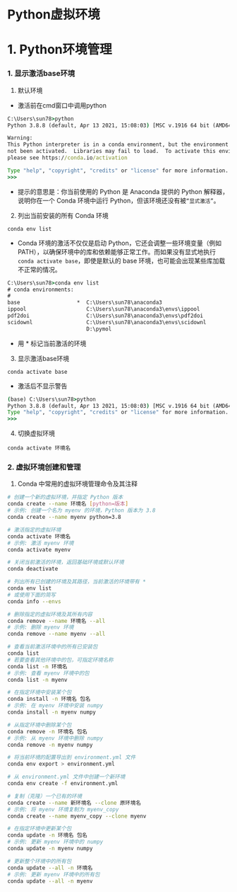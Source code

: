 # Python虚拟环境


# 1. Python环境管理

### 1. 显示激活base环境

1. 默认环境

- 激活前在cmd窗口中调用python

```cmd
C:\Users\sun78>python
Python 3.8.8 (default, Apr 13 2021, 15:08:03) [MSC v.1916 64 bit (AMD64)] :: Anaconda, Inc. on win32

Warning:
This Python interpreter is in a conda environment, but the environment has
not been activated.  Libraries may fail to load.  To activate this environment
please see https://conda.io/activation

Type "help", "copyright", "credits" or "license" for more information.
>>>
```

- 提示的意思是：你当前使用的 Python 是 Anaconda 提供的 Python 解释器，说明你在一个 Conda 环境中运行 Python，但该环境还没有被`“显式激活”`。


2. 列出当前安装的所有 Conda 环境

```
conda env list
```

- Conda 环境的激活不仅仅是启动 Python，它还会调整一些环境变量（例如 PATH），以确保环境中的库和依赖能够正常工作。而如果没有显式地执行 `conda activate base`，即使是默认的 base 环境，也可能会出现某些库加载不正常的情况。

```cmd
C:\Users\sun78>conda env list
# conda environments:
#
base                  *  C:\Users\sun78\anaconda3
ippool                   C:\Users\sun78\anaconda3\envs\ippool
pdf2doi                  C:\Users\sun78\anaconda3\envs\pdf2doi
scidownl                 C:\Users\sun78\anaconda3\envs\scidownl
                         D:\pymol
```

- 用 * 标记当前激活的环境


3. 显示激活base环境

```
conda activate base
```

- 激活后不显示警告

```cmd
(base) C:\Users\sun78>python
Python 3.8.8 (default, Apr 13 2021, 15:08:03) [MSC v.1916 64 bit (AMD64)] :: Anaconda, Inc. on win32
Type "help", "copyright", "credits" or "license" for more information.
>>>
```

4. 切换虚拟环境

```
conda activate 环境名
```


### 2. 虚拟环境创建和管理

1. Conda 中常用的虚拟环境管理命令及其注释

```bash
# 创建一个新的虚拟环境，并指定 Python 版本
conda create --name 环境名 [python=版本]
# 示例: 创建一个名为 myenv 的环境，Python 版本为 3.8
conda create --name myenv python=3.8

# 激活指定的虚拟环境
conda activate 环境名
# 示例: 激活 myenv 环境
conda activate myenv

# 关闭当前激活的环境，返回基础环境或默认环境
conda deactivate

# 列出所有已创建的环境及其路径，当前激活的环境带有 *
conda env list
# 或使用下面的简写
conda info --envs

# 删除指定的虚拟环境及其所有内容
conda remove --name 环境名 --all
# 示例: 删除 myenv 环境
conda remove --name myenv --all

# 查看当前激活环境中的所有已安装包
conda list
# 若要查看其他环境中的包，可指定环境名称
conda list -n 环境名
# 示例: 查看 myenv 环境中的包
conda list -n myenv

# 在指定环境中安装某个包
conda install -n 环境名 包名
# 示例: 在 myenv 环境中安装 numpy
conda install -n myenv numpy

# 从指定环境中删除某个包
conda remove -n 环境名 包名
# 示例: 从 myenv 环境中删除 numpy
conda remove -n myenv numpy

# 将当前环境的配置导出到 environment.yml 文件
conda env export > environment.yml

# 从 environment.yml 文件中创建一个新环境
conda env create -f environment.yml

# 复制（克隆）一个已有的环境
conda create --name 新环境名 --clone 原环境名
# 示例: 将 myenv 环境复制为 myenv_copy
conda create --name myenv_copy --clone myenv

# 在指定环境中更新某个包
conda update -n 环境名 包名
# 示例: 更新 myenv 环境中的 numpy
conda update -n myenv numpy

# 更新整个环境中的所有包
conda update --all -n 环境名
# 示例: 更新 myenv 环境中的所有包
conda update --all -n myenv
```
